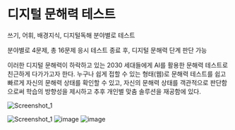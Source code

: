 # 디지털 문해력 테스트
쓰기, 어휘, 배경지식, 디지털독해 분야별로 테스트

분야별로 4문제, 총 16문제 응시
테스트 종료 후, 디지털 문해력 단계 판단 가능

이러한 디지털 문해력이 하락하고 있는 2030 세대들에게 AI를 활용한 문해력 테스트로 친근하게 다가가고자 한다. 
누구나 쉽게 접할 수 있는 형태(웹)로 문해력 테스트를 쉽고 빠르게 자신의 문해력 상태를 확인할 수 있고, 
자신의 문해력 상태를 객관적으로 판단함으로써 학습의 방향성을 제시하고 추후 개인별 맞춤 솔루션을 재공함에 있다.

![Screenshot_1](https://github.com/juyeon6273/tree/assets/106322912/8953ea1c-527a-40a7-a839-66b10c829c84)

![Screenshot_1](https://github.com/juyeon6273/tree/assets/106322912/1b1aeb4b-2442-48f1-ae09-fa4705eae1ff)
![image](https://github.com/juyeon6273/tree/assets/106322912/6e17ada7-cb9a-469a-b12f-f2f41e227c4b)
![image](https://github.com/juyeon6273/tree/assets/106322912/166a9a12-6ff0-48b6-8d73-370dbbef795c)

